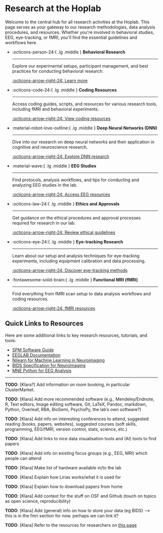 # Research at the Hoplab

Welcome to the central hub for all research activities at the Hoplab. This page serves as your gateway to our research methodologies, data analysis procedures, and resources. Whether you're involved in behavioral studies, EEG, eye-tracking, or fMRI, you'll find the essential guidelines and workflows here.

<div class="grid cards" markdown>

-   :octicons-person-24:{ .lg .middle } __Behavioral Research__

    ---

    Explore our experimental setups, participant management, and best practices for conducting behavioral research.

    [:octicons-arrow-right-24: Learn more](behaviour/index.md)

-   :octicons-code-24:{ .lg .middle } __Coding Resources__

    ---

    Access coding guides, scripts, and resources for various research tools, including fMRI and behavioral experiments.

    [:octicons-arrow-right-24: View coding resources](coding/index.md)

-   :material-robot-love-outline:{ .lg .middle } __Deep Neural Networks (DNN)__

    ---

    Dive into our research on deep neural networks and their application in cognitive and neuroscience research.

    [:octicons-arrow-right-24: Explore DNN research](dnn/index.md)

-   :material-wave:{ .lg .middle } __EEG Studies__

    ---

    Find protocols, analysis workflows, and tips for conducting and analyzing EEG studies in the lab.

    [:octicons-arrow-right-24: Access EEG resources](eeg/index.md)

-   :octicons-law-24:{ .lg .middle } __Ethics and Approvals__

    ---

    Get guidance on the ethical procedures and approval processes required for research in our lab.

    [:octicons-arrow-right-24: Review ethical guidelines](ethics/index.md)

-   :octicons-eye-24:{ .lg .middle } __Eye-tracking Research__

    ---

    Learn about our setup and analysis techniques for eye-tracking experiments, including equipment calibration and data processing.

    [:octicons-arrow-right-24: Discover eye-tracking methods](eyetracking/index.md)

-   :fontawesome-solid-brain:{ .lg .middle } __Functional MRI (fMRI)__

    ---

    Find everything from fMRI scan setup to data analysis workflows and coding resources.

    [:octicons-arrow-right-24: fMRI resources](fmri/index.md)

</div>

## Quick Links to Resources

Here are some additional links to key research resources, tutorials, and tools:

- [SPM Software Guide](https://www.fil.ion.ucl.ac.uk/spm/software/)
- [EEGLAB Documentation](https://eeglab.org/)
- [Nilearn for Machine Learning in Neuroimaging](https://nilearn.github.io/)
- [BIDS Specification for Neuroimaging](https://bids.neuroimaging.io/)
- [MNE Python for EEG Analysis](https://mne.tools/stable/index.html)

---

**TODO**: [Klara?] Add information on room booking, in particular ClusterMarket.

**TODO**: [Klara] Add more recommended software (e.g., Mendeley/Endnote, R, Text editors, Image editing software, Git, LaTeX, Pandoc, markdown, Python, Overleaf, RBA, BioSemi, PsychoPy, the lab’s own software?)

**TODO**: [Klara] Add info on interesting conferences to attend, suggested reading (books, papers, websites), suggested courses (soft skills, programming, EEG/fMRI, version control, stats, science, etc.)

**TODO**: [Klara] Add links to nice data visualisation tools and (AI) tools to find papers

**TODO**: [Klara] Add info on existing focus groups (e.g., EEG, MRI) which people can attend

**TODO**: [Klara] Make list of hardware available in/to the lab

**TODO**: [Klara] Explain how Lirias works/what it is used for

**TODO**: [Klara] Explain how to download papers from home

**TODO**: [Klara] Add context for the stuff on OSF and Github (touch on topics as open science, reproducibility)

**TODO**: [Klara] Add (general) info on how to store your data (eg BIDS) --> this is in the fmri section for now. perhaps we can link it?

**TODO**: [Klara] Refer to the resources for researchers on [this page](https://ppw.kuleuven.be/en/research/doing-research)
